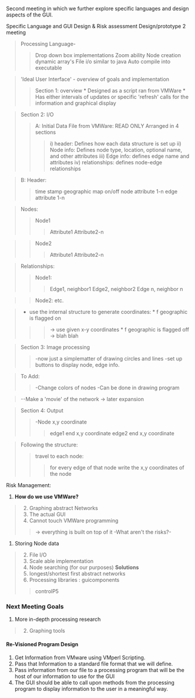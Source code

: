 Second meeting in which we further explore specific languages and design aspects of the GUI.

Specific Language and GUI Design & Risk assessment
Design/prototype 2 meeting

> Processing Language-
> > Drop down box implementations
> > Zoom ability
> > Node creation dynamic array's
> > File i/o similar to java
> > Auto compile into executable


> 'Ideal User Interface' - overview of goals and implementation
> > Section 1: overview
      * Designed as a script ran from VMWare
      * Has either intervals of updates or specific 'refresh' calls for the information and graphical display



> Section 2: I/O
> > A: Initial Data File from VMWare: READ ONLY Arranged in 4 sections
> > > i) header: Defines how each data structure is set up
> > > ii) Node info: Defines node type, location, optional name, and other attributes
> > > iii) Edge info: defines edge name and attributes
> > > iv) relationships: defines node-edge relationships


> B:
> Header:
> > time stamp
> > geographic map on/off
> > node attribute 1-n
> > edge attribute 1-n


> Nodes:
> > Node1
> > > Attribute1
> > > Attribute2-n

> > Node2
> > > Attribute1
> > > Attribute2-n


> Relationships:
> > Node1:
> > > Edge1, neighbor1
> > > Edge2, neighbor2
> > > Edge n, neighbor n

> > Node2: etc.



> - use the internal structure to generate coordinates:
    * f geographic is flagged on
> > > -> use given x-y coordinates
    * f geographic is flagged off
> > > -> blah blah


> Section 3: Image processing
> > -now just a simplematter of drawing circles and lines
> > -set up buttons to display node, edge info.


> To Add:
> > -Change colors of nodes
> > -Can be done in drawing program


> --Make a 'movie' of the network -> later expansion

> Section 4: Output
> > -Node x,y coordinate
> > > edge1 end x,y coordinate
> > > edge2 end x,y coordinate


> Following the structure:
> > travel to each node:
> > > for every edge of that node write the x,y coordinates of the node

Risk Management:
  1. **How do we use VMWare?**

> 2) Graphing abstract Networks
> 3) The actual GUI
> 4) Cannot touch VMWare programming
> > -> everything is built on top of it
-What aren't the risks?-
  1. Storing Node data

> 2) File I/O
> 3) Scale able implementation
> 4) Node searching (for our purposes)
**Solutions**
> 2) longest/shortest first abstract networks
> 3) Processing libraries : guicomponents
> > controlP5


### Next Meeting Goals ###
  1. More in-depth processing research

> 2) Graphing tools


#### Re-Visioned Program Design ####

  1. Get Information from VMware using VMperl Scripting.
  1. Pass that Information to a standard file format that we will     define.
  1. Pass information from our file to a processing program that will be the host of our information to use for the GUI
  1. The GUI should be able to call upon methods from the processing program to display information to the user in a meaningful way.